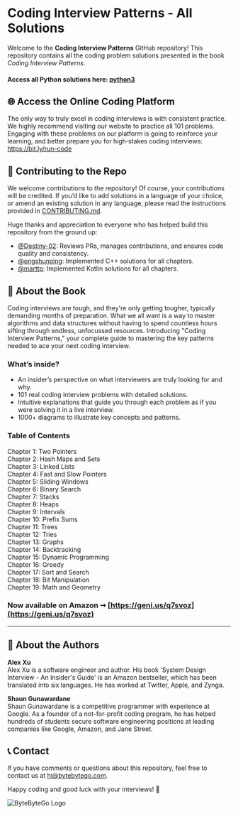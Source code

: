 # Coding Interview Patterns - All Solutions

Welcome to the **Coding Interview Patterns** GitHub repository! This repository contains all the coding problem solutions presented in the book *Coding Interview Patterns*.

#### Access all Python solutions here: [python3](https://github.com/ByteByteGoHq/coding-interview-patterns/tree/main/python3)

## 🌐 Access the Online Coding Platform

The only way to truly excel in coding interviews is with consistent practice. We highly recommend
visiting our website to practice all 101 problems. Engaging with these problems on our platform is
going to reinforce your learning, and better prepare you for high‐stakes coding interviews:\
https://bit.ly/run-code
 
## 🌟 Contributing to the Repo
We welcome contributions to the repository! Of course, your contributions will be credited. If you’d like to add solutions in a language of your choice, or amend an existing solution in any language, please read the instructions provided in [CONTRIBUTING.md](CONTRIBUTING.md).

Huge thanks and appreciation to everyone who has helped build this repository from the ground up:

- [@Destiny-02](https://github.com/Destiny-02): Reviews PRs, manages contributions, and ensures code quality and consistency.
- [@ongshunping](https://github.com/ongshunping): Implemented C++ solutions for all chapters.
- [@marttp](https://github.com/marttp): Implemented Kotlin solutions for all chapters.

## 📙 About the Book

Coding interviews are tough, and they're only getting tougher, typically demanding months of preparation. What we all want is a way to master algorithms and data structures without having to spend countless hours sifting through endless, unfocussed resources. Introducing "Coding Interview Patterns," your complete guide to mastering the key patterns needed to ace your next coding interview.<br />

### What’s inside?
- An insider’s perspective on what interviewers are truly looking for and why.
- 101 real coding interview problems with detailed solutions.
- Intuitive explanations that guide you through each problem as if you were solving it in a live interview.
- 1000+ diagrams to illustrate key concepts and patterns.


### Table of Contents
Chapter 1: Two Pointers\
Chapter 2: Hash Maps and Sets\
Chapter 3: Linked Lists\
Chapter 4: Fast and Slow Pointers\
Chapter 5: Sliding Windows\
Chapter 6: Binary Search\
Chapter 7: Stacks\
Chapter 8: Heaps\
Chapter 9: Intervals\
Chapter 10: Prefix Sums\
Chapter 11: Trees\
Chapter 12: Tries\
Chapter 13: Graphs\
Chapter 14: Backtracking\
Chapter 15: Dynamic Programming\
Chapter 16: Greedy\
Chapter 17: Sort and Search\
Chapter 18: Bit Manipulation\
Chapter 19: Math and Geometry

### Now available on Amazon ➞ [https://geni.us/q7svoz](https://geni.us/q7svoz)

---


## 👥 About the Authors
**Alex Xu**\
Alex Xu is a software engineer and author. His book 'System Design Interview - An Insider's Guide' is an Amazon bestseller, which has been translated into six languages. He has worked at Twitter, Apple, and Zynga.


**Shaun Gunawardane**\
Shaun Gunawardane is a competitive programmer with experience at Google. As a founder of a not-for-profit coding program, he has helped hundreds of students secure software engineering positions at leading companies like Google, Amazon, and Jane Street.


## 📞 Contact

If you have comments or questions about this repository, feel free to contact us at hi@bytebytego.com.

Happy coding and good luck with your interviews! 🚀

![ByteByteGo Logo](https://bytebytego.com/_next/static/media/logo.5c3ffd6e.svg "ByteByteGo Logo")
